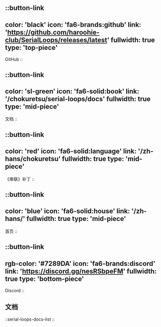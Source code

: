 ::button-link
---
color: 'black'
icon: 'fa6-brands:github'
link: 'https://github.com/haroohie-club/SerialLoops/releases/latest'
fullwidth: true
type: 'top-piece'
---
GitHub
::

::button-link
---
color: 'sl-green'
icon: 'fa6-solid:book'
link: '/chokuretsu/serial-loops/docs'
fullwidth: true
type: 'mid-piece'
---
文档
::

::button-link
---
color: 'red'
icon: 'fa6-solid:language'
link: '/zh-hans/chokuretsu'
fullwidth: true
type: 'mid-piece'
---
《串联》补丁
::

::button-link
---
color: 'blue'
icon: 'fa6-solid:house'
link: '/zh-hans/'
fullwidth: true
type: 'mid-piece'
---
首页
::

::button-link
---
rgb-color: '#7289DA'
icon: 'fa6-brands:discord'
link: 'https://discord.gg/nesRSbpeFM'
fullwidth: true
type: 'bottom-piece'
---
Discord
::

## 文档
::serial-loops-docs-list
::